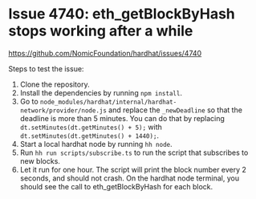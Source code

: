 # Issue 4740: eth_getBlockByHash stops working after a while

https://github.com/NomicFoundation/hardhat/issues/4740

Steps to test the issue:

1. Clone the repository.
2. Install the dependencies by running `npm install`.
3. Go to `node_modules/hardhat/internal/hardhat-network/provider/node.js` and replace the `_newDeadline` so that the deadline is more than 5 minutes. You can do that by replacing `dt.setMinutes(dt.getMinutes() + 5);` with `dt.setMinutes(dt.getMinutes() + 1440);`.
4. Start a local hardhat node by running `hh node`.
5. Run `hh run scripts/subscribe.ts` to run the script that subscribes to new blocks.
6. Let it run for one hour. The script will print the block number every 2 seconds, and should not crash. On the hardhat node terminal, you should see the call to eth_getBlockByHash for each block.
